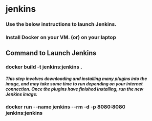 # jenkins

### Use the below instructions to launch Jenkins. 
### Install Docker on your VM. (or) on your laptop

## Command to Launch Jenkins
### docker build -t jenkins:jenkins .
##### This step involves downloading and installing many plugins into the image, and may take some time to run depending on your internet connection. Once the plugins have finished installing, run the new Jenkins image:

### docker run --name jenkins --rm -d -p 8080:8080 jenkins:jenkins
